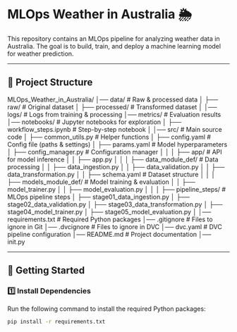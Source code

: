# MLOps Weather in Australia 🌦️  

This repository contains an MLOps pipeline for analyzing weather data in Australia. The goal is to build, train, and deploy a machine learning model for weather prediction.  

---

## 📂 Project Structure  



MLOps_Weather_in_Australia/
│── data/ # Raw & processed data
│ ├── raw/ # Original dataset
│ ├── processed/ # Transformed dataset
│
│── logs/ # Logs from training & processing
│── metrics/ # Evaluation results
│── notebooks/ # Jupyter notebooks for exploration
│ ├── workflow_steps.ipynb # Step-by-step notebook
│
│── src/ # Main source code
│ ├── common_utils.py # Helper functions
│ ├── config.yaml # Config file (paths & settings)
│ ├── params.yaml # Model hyperparameters
│ ├── config_manager.py # Configuration manager
│ │
│ ├── app/ # API for model inference
│ │ ├── app.py
│ │
│ ├── data_module_def/ # Data processing
│ │ ├── data_ingestion.py
│ │ ├── data_validation.py
│ │ ├── data_transformation.py
│ │ ├── schema.yaml # Dataset structure
│ │
│ ├── models_module_def/ # Model training & evaluation
│ │ ├── model_trainer.py
│ │ ├── model_evaluation.py
│ │
│ ├── pipeline_steps/ # MLOps pipeline steps
│ ├── stage01_data_ingestion.py
│ ├── stage02_data_validation.py
│ ├── stage03_data_transformation.py
│ ├── stage04_model_trainer.py
│ ├── stage05_model_evaluation.py
│
│── requirements.txt # Required Python packages
│── .gitignore # Files to ignore in Git
│── .dvcignore # Files to ignore in DVC
│── dvc.yaml # DVC pipeline configuration
│── README.md # Project documentation
│── init.py



---

## 🚀 Getting Started

### **1️⃣ Install Dependencies**  
Run the following command to install the required Python packages:  

```bash
pip install -r requirements.txt
